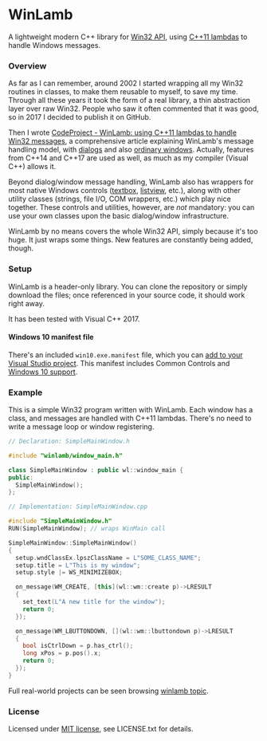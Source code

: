 # WinLamb

A lightweight modern C++ library for [Win32 API](https://en.wikipedia.org/wiki/Windows_API), using [C++11 lambdas](https://www.cprogramming.com/c++11/c++11-lambda-closures.html) to handle Windows messages.

### Overview

As far as I can remember, around 2002 I started wrapping all my Win32 routines in classes, to make them reusable to myself, to save my time. Through all these years it took the form of a real library, a thin abstraction layer over raw Win32. People who saw it often commented that it was good, so in 2017 I decided to publish it on GitHub.

Then I wrote [CodeProject - WinLamb: using C++11 lambdas to handle Win32 messages](https://www.codeproject.com/Articles/1184175/WinLamb-using-Cplusplus-lambdas-to-handle-Win-mess), a comprehensive article explaining WinLamb's message handling model, with [dialogs](https://msdn.microsoft.com/en-us/library/windows/desktop/ms632588(v=vs.85).aspx) and also [ordinary windows](https://msdn.microsoft.com/en-us/library/windows/desktop/ms632595(v=vs.85).aspx). Actually, features from C++14 and C++17 are used as well, as much as my compiler (Visual C++) allows it.

Beyond dialog/window message handling, WinLamb also has wrappers for most native Windows controls ([textbox](https://msdn.microsoft.com/en-us/library/windows/desktop/bb775458(v=vs.85).aspx), [listview](https://msdn.microsoft.com/en-us/library/windows/desktop/bb774737(v=vs.85).aspx), etc.), along with other utility classes (strings, file I/O, COM wrappers, etc.) which play nice together. These controls and utilities, however, are _not_ mandatory: you can use your own classes upon the basic dialog/window infrastructure.

WinLamb by no means covers the whole Win32 API, simply because it's too huge. It just wraps some things. New features are constantly being added, though.

### Setup

WinLamb is a header-only library. You can clone the repository or simply download the files; once referenced in your source code, it should work right away.

It has been tested with Visual C++ 2017.

#### Windows 10 manifest file

There's an included `win10.exe.manifest` file, which you can [add to your Visual Studio project](https://stackoverflow.com/a/18115255/6923555). This manifest includes Common Controls and [Windows 10 support](https://msdn.microsoft.com/en-us/library/windows/desktop/dn481241(v=vs.85).aspx).

### Example

This is a simple Win32 program written with WinLamb. Each window has a class, and messages are handled with C++11 lambdas. There's no need to write a message loop or window registering.

````cpp
// Declaration: SimpleMainWindow.h

#include "winlamb/window_main.h"

class SimpleMainWindow : public wl::window_main {
public:
  SimpleMainWindow();
};
````

````cpp
// Implementation: SimpleMainWindow.cpp

#include "SimpleMainWindow.h"
RUN(SimpleMainWindow); // wraps WinMain call

SimpleMainWindow::SimpleMainWindow()
{
  setup.wndClassEx.lpszClassName = L"SOME_CLASS_NAME";
  setup.title = L"This is my window";
  setup.style |= WS_MINIMIZEBOX;

  on_message(WM_CREATE, [this](wl::wm::create p)->LRESULT
  {
    set_text(L"A new title for the window");
    return 0;
  });

  on_message(WM_LBUTTONDOWN, [](wl::wm::lbuttondown p)->LRESULT
  {
    bool isCtrlDown = p.has_ctrl();
    long xPos = p.pos().x;
    return 0;
  });
}
````

Full real-world projects can be seen browsing [winlamb topic](https://github.com/topics/winlamb).

### License

Licensed under [MIT license](https://opensource.org/licenses/MIT), see LICENSE.txt for details.
